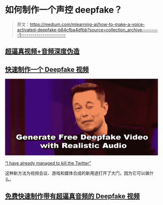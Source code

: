 # 如何制作一个声控 deepfake？

> 原文：<https://medium.com/mlearning-ai/how-to-make-a-voice-activated-deepfake-b84cfba4dfbb?source=collection_archive---------1----------------------->

## [超逼真视频+音频深度伪造](https://open.substack.com/pub/evartology/p/quickly-make-a-deepfake-video-with?r=9hp4d&utm_campaign=post&utm_medium=web)

## [快速制作一个 Deepfake 视频](https://open.substack.com/pub/evartology/p/quickly-make-a-deepfake-video-with?r=9hp4d&utm_campaign=post&utm_medium=web)

[![](img/22126fee61875293f1355ac710e4840d.png)](https://open.substack.com/pub/evartology/p/quickly-make-a-deepfake-video-with?r=9hp4d&utm_campaign=post&utm_medium=web)

[“I have already managed to kill the Twitter”](https://open.substack.com/pub/evartology/p/quickly-make-a-deepfake-video-with?r=9hp4d&utm_campaign=post&utm_medium=web)

这种新方法为视频会议、游戏和媒体合成的新用途打开了大门，因为它可以做什么。

## [免费快速制作带有超逼真音频的 Deepfake 视频](https://open.substack.com/pub/evartology/p/quickly-make-a-deepfake-video-with?r=9hp4d&utm_campaign=post&utm_medium=web)